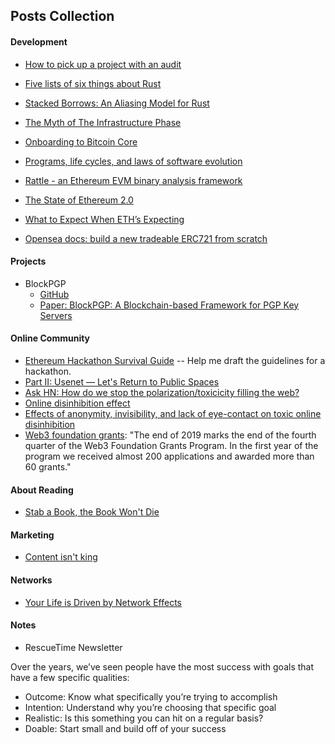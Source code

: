 ## Posts Collection

#### Development

- [How to pick up a project with an audit](https://bluesock.org/~willkg/blog/dev/auditing_projects.html)

- [Five lists of six things about Rust](https://graydon2.dreamwidth.org/214016.html)
- [Stacked Borrows: An Aliasing Model for Rust](https://plv.mpi-sws.org/rustbelt/stacked-borrows/paper.pdf)
- [The Myth of The Infrastructure Phase](https://www.usv.com/writing/2018/10/the-myth-of-the-infrastructure-phase/)
- [Onboarding to Bitcoin Core](https://medium.com/@amitiu/onboarding-to-bitcoin-core-7c1a83b20365)
- [Programs, life cycles, and laws of software evolution](https://blog.acolyer.org/2020/02/14/programs-life-cycles-laws/)
- [Rattle - an Ethereum EVM binary analysis framework](https://www.trailofbits.com/presentations/rattle/)
- [The State of Ethereum 2.0](https://docs.google.com/document/d/1PS0k9MaKPdPwEw3Uh9rq7USjq7LcSpT6ICQUXRij4YE/edit#heading=h.kdbgcss2wsc)
- [What to Expect When ETH’s Expecting](https://hackernoon.com/what-to-expect-when-eths-expecting-80cb4951afcd)
- [Opensea docs: build a new tradeable ERC721 from scratch](https://docs.opensea.io/docs)

#### Projects

- BlockPGP
  - [GitHub](https://github.com/alyakubov/blockpgp)
  - [Paper: BlockPGP: A Blockchain-based Framework for PGP Key Servers](https://www.researchgate.net/publication/281144277_From_Pretty_Good_To_Great_Enhancing_PGP_using_Bitcoin_and_the_Blockchain)


#### Online Community

- [Ethereum Hackathon Survival Guide](https://media.consensys.net/ethereum-hackathon-survival-guide-aea1d65ba006) -- Help me draft the guidelines for a hackathon.
- [Part II: Usenet — Let's Return to Public Spaces](https://october.substack.com/p/part-ii-usenet-a-genuinely-public)
- [Ask HN: How do we stop the polarization/toxicicity filling the web?](https://news.ycombinator.com/item?id=22178292)
- [Online disinhibition effect](https://en.wikipedia.org/wiki/Online_disinhibition_effect)
- [Effects of anonymity, invisibility, and lack of eye-contact on toxic
online disinhibition](https://www.sci-hub.tw/10.1016/j.chb.2011.10.014)
- [Web3 foundation grants](https://medium.com/web3foundation/wrap-up-for-winter-with-our-wave-four-grant-recipients-52c27b831a6e): "The end of 2019 marks the end of the fourth quarter of the Web3 Foundation Grants Program. In the first year of the program we received almost 200 applications and awarded more than 60 grants."


#### About Reading

- [Stab a Book, the Book Won't Die](https://craigmod.com/essays/media_accounting/)

#### Marketing

- [Content isn't king](https://www.ben-evans.com/benedictevans/2017/7/13/content-isnt-king)

#### Networks

- [Your Life is Driven by Network Effects](https://www.nfx.com/post/your-life-network-effects)

#### Notes

- RescueTime Newsletter

Over the years, we’ve seen people have the most success with goals that have a few specific qualities:

- Outcome: Know what specifically you’re trying to accomplish
- Intention: Understand why you’re choosing that specific goal
- Realistic: Is this something you can hit on a regular basis?
- Doable: Start small and build off of your success

